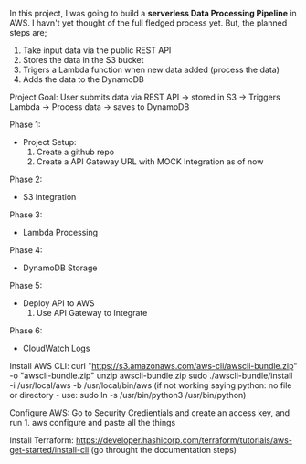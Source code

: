 In this project, I was going to build a **serverless Data Processing Pipeline** in AWS. I havn't yet thought of the full fledged process yet. But, the planned steps are;
1. Take input data via the public REST API 
2. Stores the data in the S3 bucket
3. Trigers a Lambda function when new data added (process the data)
4. Adds the data to the DynamoDB

Project Goal:
User submits data via REST API -> stored in S3 -> Triggers Lambda -> Process data -> saves to DynamoDB

Phase 1:
- Project Setup:
    1. Create a github repo 
    2. Create a API Gateway URL with MOCK Integration as of now 

Phase 2:
- S3 Integration

Phase 3:
- Lambda Processing

Phase 4:
- DynamoDB Storage

Phase 5:
- Deploy API to AWS
    1. Use API Gateway to Integrate 

Phase 6:
- CloudWatch Logs


Install AWS CLI:
    curl "https://s3.amazonaws.com/aws-cli/awscli-bundle.zip" -o "awscli-bundle.zip"
    unzip awscli-bundle.zip 
    sudo ./awscli-bundle/install -i /usr/local/aws -b /usr/local/bin/aws (if not working saying python: no file or directory - use: sudo ln -s /usr/bin/python3 /usr/bin/python) 

Configure AWS:
    Go to Security Credientials and create an access key, and run
    1. aws configure and paste all the things 

Install Terraform:
    https://developer.hashicorp.com/terraform/tutorials/aws-get-started/install-cli (go throught the documentation steps)